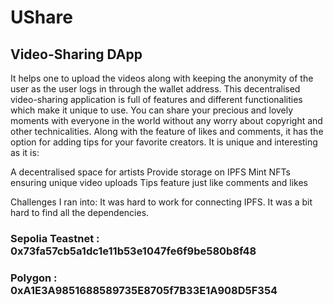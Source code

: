 # UShare
## Video-Sharing DApp

It helps one to upload the videos along with keeping the anonymity of the user as the user logs in through the wallet address.
This decentralised video-sharing application is full of features and different functionalities which make it unique to use. You can share your precious and lovely moments with everyone in the world without any worry about copyright and other technicalities. Along with the feature of likes and comments, it has the option for adding tips for your favorite creators.
It is unique and interesting as it is:

A decentralised space for artists
Provide storage on IPFS
Mint NFTs ensuring unique video uploads
Tips feature just like comments and likes

Challenges I ran into:
It was hard to work for connecting IPFS.
It was a bit hard to find all the dependencies.

### Sepolia Teastnet : 0x73fa57cb5a1dc1e11b53e1047fe6f9be580b8f48
### Polygon : 0xA1E3A9851688589735E8705f7B33E1A908D5F354
